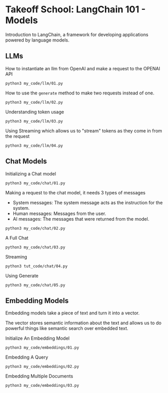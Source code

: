 # Takeoff School: LangChain 101 - Models

Introduction to LangChain, a framework for developing applications powered by language models.

## LLMs

How to instantiate an llm from OpenAI and make a request to the OPENAI API
```
python3 my_code/llm/01.py
```

How to use the `generate` method to make two requests instead of one.

```
python3 my_code/llm/02.py
```

Understanding token usage
```
python3 my_code/llm/03.py
```

Using Streaming which allows us to "stream" tokens as they come in from the request
```
python3 my_code/llm/04.py
```


## Chat Models

Initializing a Chat model
```
python3 my_code/chat/01.py
```

Making a request to the chat model, it needs 3 types of messages
- System messages: The system message acts as the instruction for the system.
- Human messages: Messages from the user.
- AI messages: The messages that were returned from the model.

```
python3 my_code/chat/02.py
```

A Full Chat
```
python3 my_code/chat/03.py
```

Streaming
```
python3 tut_code/chat/04.py
```

Using Generate
```
python3 my_code/chat/05.py
```

## Embedding Models

Embedding models take a piece of text and turn it into a vector.

The vector stores semantic information about the text and allows us to do powerful things like semantic search over embedded text.

Initialize An Embedding Model
```
python3 my_code/embeddings/01.py
```
Embedding A Query
```
python3 my_code/embeddings/02.py
```

Embedding Multiple Documents
```
python3 my_code/embeddings/03.py
```